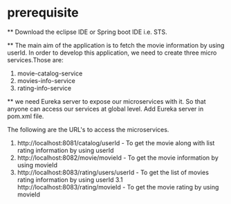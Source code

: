 # prerequisite
** Download the eclipse IDE or Spring boot IDE i.e. STS.

** The main aim of the application is to fetch the movie information by using userId.
In order to develop this application, we need to create three micro services.Those are:
1. movie-catalog-service
2. movies-info-service
3. rating-info-service

** we need Eureka server to expose our microservices with it. So that anyone can access our services at global level.
Add Eureka server in pom.xml file.

The following are the URL's to access the microservices.

1. http://localhost:8081/catalog/userId - To get the movie along with list rating information by using userId
2. http://localhost:8082/movie/movieId - To get the movie information by using movieId
3. http://localhost:8083/rating/users/userId - To get the list of movies rating information by using userId
3.1 http://localhost:8083/rating/movieId - To get the movie rating by using movieId


